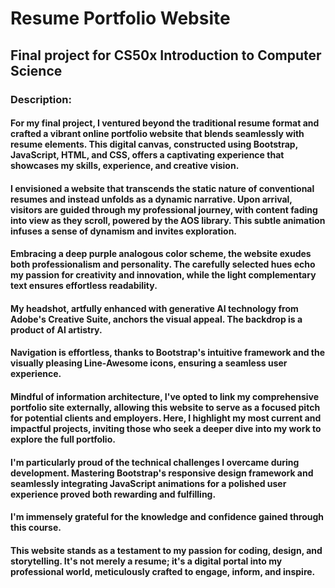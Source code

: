 # Resume Portfolio Website 
## Final project for CS50x Introduction to Computer Science

### Description:

#### For my final project, I ventured beyond the traditional resume format and crafted a vibrant online portfolio website that blends seamlessly with resume elements. This digital canvas, constructed using Bootstrap, JavaScript, HTML, and CSS, offers a captivating experience that showcases my skills, experience, and creative vision.

#### I envisioned a website that transcends the static nature of conventional resumes and instead unfolds as a dynamic narrative. Upon arrival, visitors are guided through my professional journey, with content fading into view as they scroll, powered by the AOS library. This subtle animation infuses a sense of dynamism and invites exploration.

#### Embracing a deep purple analogous color scheme, the website exudes both professionalism and personality. The carefully selected hues echo my passion for creativity and innovation, while the light complementary text ensures effortless readability.

#### My headshot, artfully enhanced with generative AI technology from Adobe's Creative Suite, anchors the visual appeal. The backdrop is a product of AI artistry.

#### Navigation is effortless, thanks to Bootstrap's intuitive framework and the visually pleasing Line-Awesome icons, ensuring a seamless user experience.

#### Mindful of information architecture, I've opted to link my comprehensive portfolio site externally, allowing this website to serve as a focused pitch for potential clients and employers. Here, I highlight my most current and impactful projects, inviting those who seek a deeper dive into my work to explore the full portfolio.

#### I'm particularly proud of the technical challenges I overcame during development. Mastering Bootstrap's responsive design framework and seamlessly integrating JavaScript animations for a polished user experience proved both rewarding and fulfilling.

#### I'm immensely grateful for the knowledge and confidence gained through this course. 

#### This website stands as a testament to my passion for coding, design, and storytelling. It's not merely a resume; it's a digital portal into my professional world, meticulously crafted to engage, inform, and inspire.
